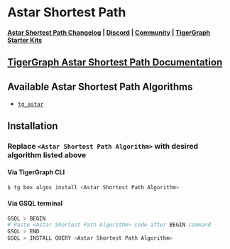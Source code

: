 
# Astar Shortest Path

#### [Astar Shortest Path Changelog](https://github.com/tigergraph/gsql-graph-algorithms/blob/master/algorithms/Path/astar_shortest_path/CHANGELOG.md) | [Discord](https://discord.gg/vFbmPyvJJN) | [Community](https://community.tigergraph.com) | [TigerGraph Starter Kits](https://github.com/zrougamed/TigerGraph-Starter-Kits-Parser)

## [TigerGraph Astar Shortest Path Documentation](https://docs.tigergraph.com/graph-algorithm-library/)

## Available Astar Shortest Path Algorithms 

* [`tg_astar`](https://github.com/tigergraph/gsql-graph-algorithms/blob/master/algorithms/Path/astar_shortest_path/tg_astar.gsql)

## Installation 

### Replace `<Astar Shortest Path Algorithm>` with desired algorithm listed above 

#### Via TigerGraph CLI

```bash
$ tg box algos install <Astar Shortest Path Algorithm>
```

#### Via GSQL terminal

```bash
GSQL > BEGIN
# Paste <Astar Shortest Path Algorithm> code after BEGIN command
GSQL > END 
GSQL > INSTALL QUERY <Astar Shortest Path Algorithm>
```